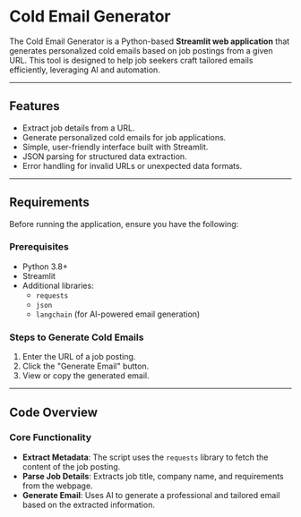 # Cold Email Generator

The Cold Email Generator is a Python-based **Streamlit web application** that generates personalized cold emails based on job postings from a given URL. This tool is designed to help job seekers craft tailored emails efficiently, leveraging AI and automation.

---

## Features
- Extract job details from a URL.
- Generate personalized cold emails for job applications.
- Simple, user-friendly interface built with Streamlit.
- JSON parsing for structured data extraction.
- Error handling for invalid URLs or unexpected data formats.

---

## Requirements

Before running the application, ensure you have the following:

### Prerequisites
- Python 3.8+
- Streamlit
- Additional libraries:
  - `requests`
  - `json`
  - `langchain` (for AI-powered email generation)

### Steps to Generate Cold Emails
1. Enter the URL of a job posting.
2. Click the "Generate Email" button.
3. View or copy the generated email.

---

## Code Overview

### Core Functionality
- **Extract Metadata**: The script uses the `requests` library to fetch the content of the job posting.
- **Parse Job Details**: Extracts job title, company name, and requirements from the webpage.
- **Generate Email**: Uses AI to generate a professional and tailored email based on the extracted information.
